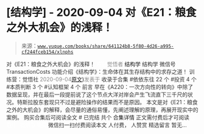 # [结构学] - 2020-09-04 对《E21：粮食之外大机会》的浅释！

> 来源：[`www.yuque.com/books/share/641124b8-5f80-4d26-a995-cf244fceb154/xlnphs`](https://www.yuque.com/books/share/641124b8-5f80-4d26-a995-cf244fceb154/xlnphs)

<ne-p id="520f42f3293818f927861ebbd5b15da4_p_0" data-lake-id="520f42f3293818f927861ebbd5b15da4_p_0"><ne-text id="ud6bb34fe" style="color: rgb(51, 51, 51);">对《E21：粮食之外大机会》的浅释！</ne-text></ne-p> <ne-p id="e87f44acddfafc3d8ca910e81f4ac3d3" data-lake-id="e87f44acddfafc3d8ca910e81f4ac3d3"><ne-text id="u83975d14" ne-fontsize="12" style="color: rgb(255, 255, 255);">原创</ne-text><ne-text id="ub5b8dab6" style="color: rgb(140, 140, 140);">觉悟者</ne-text> <ne-text id="u29f9e1f2" ne-fontsize="14">结构学</ne-text></ne-p> <ne-p id="6727a4699f453b4bfc13d3d08c22f267" data-lake-id="6727a4699f453b4bfc13d3d08c22f267"><ne-text id="ubc1b7e60" ne-fontsize="14" ne-bold="true" style="color: rgb(51, 51, 51);">结构学</ne-text></ne-p> <ne-p id="147c519fc3091bf0d35887f963e3a7b1" data-lake-id="147c519fc3091bf0d35887f963e3a7b1"><ne-text id="uc88879fe" ne-fontsize="14" style="color: rgb(51, 51, 51);">微信号</ne-text><ne-text id="u5d746bf0" ne-fontsize="14" style="color: rgb(51, 51, 51);">TransactionCosts</ne-text></ne-p> <ne-p id="61faf33114f1da80b60e83f5611211ad" data-lake-id="61faf33114f1da80b60e83f5611211ad"><ne-text id="ue7be1f3a" ne-fontsize="14" style="color: rgb(51, 51, 51);">功能介绍</ne-text><ne-text id="u6ec47994" ne-fontsize="14" style="color: rgb(51, 51, 51);">《结构学》：生命体在其生存结构中的求存之道！ 训练营：觉悟社</ne-text></ne-p> <ne-p id="ef27550087066e03e768946468d90be8" data-lake-id="ef27550087066e03e768946468d90be8"><ne-text id="u2a155272" style="color: rgb(140, 140, 140);">2020-09-04</ne-text>[<ne-text id="uf4085da8" ne-fontsize="14">原文</ne-text>](https://mp.weixin.qq.com/s?__biz=MzIzMDYwOTM0Mg==&mid=2247484490&idx=1&sn=d6b0ba80383d73c2bfb33dd61bad8d51&chksm=e8b19c9bdfc6158d73d9235a78c2973b21668eebd350c2f32979b7c00cbf60772ad297245654#rd))<ne-text id="uad6f70c1" ne-fontsize="14" style="color: rgb(140, 140, 140);">发表于</ne-text></ne-p> <ne-p id="ca220818ea5d533d308956042c1fa5f1" data-lake-id="ca220818ea5d533d308956042c1fa5f1"><ne-text id="u73b621e0" style="color: rgb(51, 51, 51);">收录于合集</ne-text></ne-p> <ne-p id="5240f0efc68502b6a1145ce1dc8aebaf" data-lake-id="5240f0efc68502b6a1145ce1dc8aebaf"><ne-text id="ue1bb65c6" style="color: rgb(51, 51, 51);">#依依东往 22 个</ne-text></ne-p> <ne-p id="cdeac56685544d16f65ee8d0a2d4f6be" data-lake-id="cdeac56685544d16f65ee8d0a2d4f6be"><ne-text id="u068ad7b3" style="color: rgb(51, 51, 51);">#投资 4 个</ne-text></ne-p> <ne-p id="40afa1416ce087dbac91d27639d5cc7a" data-lake-id="40afa1416ce087dbac91d27639d5cc7a"><ne-text id="u88c7b96d" style="color: rgb(51, 51, 51);">#本质判断 3 个</ne-text></ne-p> <ne-p id="4c095bf13b61d06110590dfbe4dbd100" data-lake-id="4c095bf13b61d06110590dfbe4dbd100"><ne-text id="u5ae227cc" style="color: rgb(51, 51, 51);">#认知框架 4 个</ne-text></ne-p> <ne-p id="a1a2275244f3ac24741121e3c5e7ef93" data-lake-id="a1a2275244f3ac24741121e3c5e7ef93"><ne-text id="u6ca04709" style="color: rgb(51, 51, 51);">前言</ne-text></ne-p> <ne-p id="62361688a9ce417bde465cbb888ff530" data-lake-id="62361688a9ce417bde465cbb888ff530"><ne-text id="u4c8a4c12" style="color: rgb(51, 51, 51);">早在《A220：一次方向性的转向》中除了数据呈现，并在最后一段提前说了这个节点大洋对岸会产生飞流直下三千尺的状况。特斯拉股东套现只不过是避险操作的结果而不是原因。</ne-text></ne-p> <ne-p id="8d357fe5060a352aade158fb64ef4058" data-lake-id="8d357fe5060a352aade158fb64ef4058"><ne-text id="uc0d5654e" style="color: rgb(51, 51, 51);">本文是对《E21：粮食之外的大机会》的解释，会尽量的通俗易懂，先阐述理解的原理，再展开现实中的案例。</ne-text></ne-p> <ne-p id="f2e79606606af1ad75b4f60195781c44" data-lake-id="f2e79606606af1ad75b4f60195781c44" ne-alignment="center"><ne-text id="ua4a77609" style="color: rgb(51, 51, 51);">购买合集后可阅读全文</ne-text></ne-p> <ne-p id="83e93a40290b43795da4d8d68d5bd7ef" data-lake-id="83e93a40290b43795da4d8d68d5bd7ef" ne-alignment="center"><ne-text id="u75421c41" style="color: rgb(51, 51, 51);">#</ne-text></ne-p> <ne-p id="1958e550eb36932ca26df292b350422e" data-lake-id="1958e550eb36932ca26df292b350422e" ne-alignment="center"><ne-text id="ufdf66c89" style="color: rgb(51, 51, 51);">已完结 共个</ne-text></ne-p> <ne-p id="19ddeb45864a599f35fb0e0a4dda01a4" data-lake-id="19ddeb45864a599f35fb0e0a4dda01a4" ne-alignment="center"><ne-text id="ub4926975" ne-fontsize="16">合集详情</ne-text></ne-p> <ne-p id="e9852d0d22298aa92daef17b79419c12" data-lake-id="e9852d0d22298aa92daef17b79419c12" ne-alignment="center"><ne-text id="u13a6f13d" style="color: rgb(51, 51, 51);">正文需付费后才可阅读</ne-text></ne-p> <ne-p id="c8fedba45d21551a7f0365498a191bda" data-lake-id="c8fedba45d21551a7f0365498a191bda" ne-alignment="center"><ne-text id="ue1bcd3b7" style="color: rgb(255, 255, 255);">加载中</ne-text></ne-p> <ne-p id="9fa0541480e02a0c703e7448a9a75c9f" data-lake-id="9fa0541480e02a0c703e7448a9a75c9f" ne-alignment="center"><ne-text id="u0bd3291d" style="color: rgb(255, 255, 255);"> 微信豆购买</ne-text></ne-p> <ne-p id="968544c3948135d0753e855826ee5eda" data-lake-id="968544c3948135d0753e855826ee5eda" ne-alignment="center"><ne-text id="udcc9d083" style="color: rgb(51, 51, 51);">微信扫一扫付费阅读本文</ne-text></ne-p> <ne-p id="ea108873ec00bf74d3a8e3826f7aa62a" data-lake-id="ea108873ec00bf74d3a8e3826f7aa62a" ne-alignment="center"><ne-text id="u32dc4ddc" ne-fontsize="13" style="color: rgb(51, 51, 51);">人付费， 人赞赏</ne-text></ne-p> <ne-h3 id="k0jMb" data-lake-id="k0jMb"><ne-heading-ext><ne-heading-anchor></ne-heading-anchor><ne-heading-fold></ne-heading-fold></ne-heading-ext><ne-heading-content><ne-text id="u75e034f4" ne-fontsize="16" style="color: rgb(51, 51, 51);">精选留言</ne-text></ne-heading-content></ne-h3> <ne-p id="3980e1ec6ecbbaf7549cce2db7b812cc" data-lake-id="3980e1ec6ecbbaf7549cce2db7b812cc"><ne-text id="uc5f12e3d" style="color: rgb(51, 51, 51);">暂无...</ne-text></ne-p>